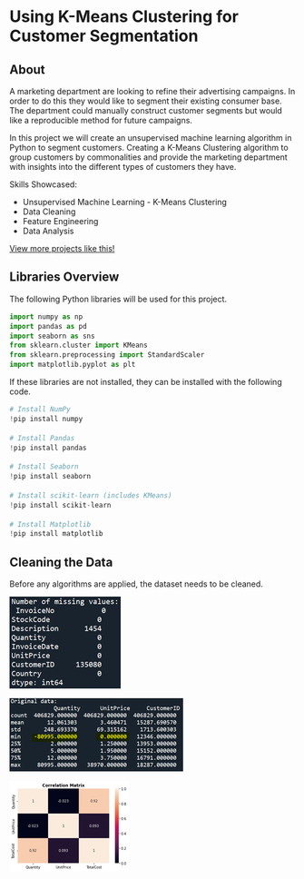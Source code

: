 # Using K-Means Clustering for Customer Segmentation

## About

A marketing department are looking to refine their advertising campaigns. In order to do this they would like to segment their existing consumer base. The department could manually construct customer segments but would like a reproducible method for future campaigns.

In this project we will create an unsupervised machine learning algorithm in Python to segment customers. Creating a K-Means Clustering algorithm to group customers by commonalities and provide the marketing department with insights into the different types of customers they have.

Skills Showcased:

-   Unsupervised Machine Learning - K-Means Clustering
-   Data Cleaning
-   Feature Engineering
-   Data Analysis

[View more projects like this!](https://cian-murray-doyle.github.io/)

## Libraries Overview

The following Python libraries will be used for this project.

``` python
import numpy as np
import pandas as pd
import seaborn as sns
from sklearn.cluster import KMeans
from sklearn.preprocessing import StandardScaler
import matplotlib.pyplot as plt
```

If these libraries are not installed, they can be installed with the following code.

``` python
# Install NumPy
!pip install numpy

# Install Pandas
!pip install pandas

# Install Seaborn
!pip install seaborn

# Install scikit-learn (includes KMeans)
!pip install scikit-learn

# Install Matplotlib
!pip install matplotlib
```

## Cleaning the Data

Before any algorithms are applied, the dataset needs to be cleaned.

![Alt Text](images/na_vals_table.png)

![Alt Text](images/outliers_table.png)

![Alt Text](images/corr_matrix.png)
